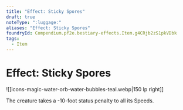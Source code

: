 ```yaml
---
title: "Effect: Sticky Spores"
draft: true
noteType: ":luggage:"
aliases: "Effect: Sticky Spores"
foundryId: Compendium.pf2e.bestiary-effects.Item.g4CRjb2zS1pkVDbk
tags:
  - Item
---
```


# Effect: Sticky Spores
![[icons-magic-water-orb-water-bubbles-teal.webp|150 lp right]]

The creature takes a -10-foot status penalty to all its Speeds.
